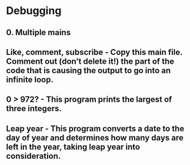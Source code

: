 # Debugging
## 0. Multiple mains
## Like, comment, subscribe - Copy this main file. Comment out (don’t delete it!) the part of the code that is causing the output to go into an infinite loop.
## 0 > 972? - This program prints the largest of three integers.
## Leap year - This program converts a date to the day of year and determines how many days are left in the year, taking leap year into consideration.
